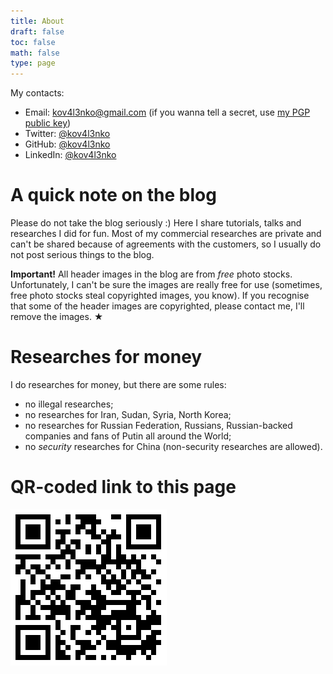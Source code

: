 ```yaml
---
title: About
draft: false
toc: false
math: false
type: page
---
```


My contacts:

-   Email: [kov4l3nko@gmail.com](mailto:kov4l3nko@gmail.com) (if you wanna tell a secret, use [my PGP public key](kov4l3nko@gmail.com_public_key.asc))
-   Twitter: [@kov4l3nko](https://twitter.com/kov4l3nko)
-   GitHub: [@kov4l3nko](https://github.com/kov4l3nko)
-   LinkedIn: [@kov4l3nko](https://www.linkedin.com/in/kov4l3nko/)

# A quick note on the blog

Please do not take the blog seriously :) Here I share tutorials, talks and researches I did for fun. Most of my commercial researches are private and can't be shared because of agreements with the customers, so I usually do not post serious things to the blog.

__Important!__ All header images in the blog are from _free_ photo stocks. Unfortunately, I can't be sure the images are really free for use (sometimes, free photo stocks steal copyrighted images, you know). If you recognise that some of the header images are copyrighted, please contact me, I'll remove the images. ★

# Researches for money

I do researches for money, but there are some rules:

-   no illegal researches;
-   no researches for Iran, Sudan, Syria, North Korea;
-   no researches for Russian Federation, Russians, Russian-backed companies and fans of Putin all around the World;
-   no _security_ researches for China (non-security researches are allowed).


# QR-coded link to this page

![](qrcode.png)